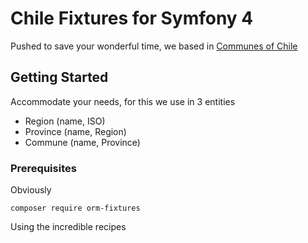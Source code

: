 # Chile Fixtures for Symfony 4

Pushed to save your wonderful time, we based in [Communes of Chile](https://en.wikipedia.org/wiki/Communes_of_Chile)

## Getting Started

Accommodate your needs, for this we use in 3 entities 

* Region (name, ISO)
* Province (name, Region)
* Commune (name, Province)


### Prerequisites

Obviously

```
composer require orm-fixtures
```

Using the incredible recipes 